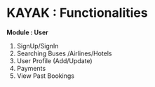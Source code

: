 # KAYAK : Functionalities #


**Module : User** 

1. SignUp/SignIn </br>
2. Searching Buses /Airlines/Hotels
3. User Profile (Add/Update)
4. Payments
5. View Past Bookings





